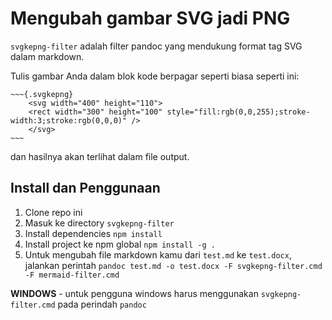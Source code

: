 # Mengubah gambar SVG jadi PNG

`svgkepng-filter` adalah filter pandoc yang mendukung format tag SVG dalam markdown.

Tulis gambar Anda dalam blok kode berpagar seperti biasa seperti ini:

    ~~~{.svgkepng}
        <svg width="400" height="110">
        <rect width="300" height="100" style="fill:rgb(0,0,255);stroke-width:3;stroke:rgb(0,0,0)" />
        </svg>
    ~~~

dan hasilnya akan terlihat dalam file output.

## Install dan Penggunaan

1. Clone repo ini
2. Masuk ke directory `svgkepng-filter`
3. Install dependencies `npm install`
3. Install project ke npm global `npm install -g .`
3. Untuk mengubah file markdown kamu dari `test.md` ke `test.docx`, jalankan perintah `pandoc test.md -o test.docx -F svgkepng-filter.cmd  -F mermaid-filter.cmd`

**WINDOWS** - untuk pengguna windows harus menggunakan `svgkepng-filter.cmd` pada perindah `pandoc`
